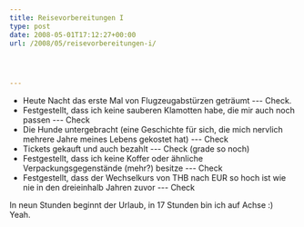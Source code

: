 ```yaml
---
title: Reisevorbereitungen I
type: post
date: 2008-05-01T17:12:27+00:00
url: /2008/05/reisevorbereitungen-i/




---
```

  * Heute Nacht das erste Mal von Flugzeugabstürzen geträumt --- Check.
  * Festgestellt, dass ich keine sauberen Klamotten habe, die mir auch noch passen --- Check
  * Die Hunde untergebracht (eine Geschichte für sich, die mich nervlich mehrere Jahre meines Lebens gekostet hat) --- Check
  * Tickets gekauft und auch bezahlt --- Check (grade so noch)
  * Festgestellt, dass ich keine Koffer oder ähnliche Verpackungsgegenstände (mehr?) besitze --- Check
  * Festgestellt, dass der Wechselkurs von <span class="caps">THB</span> nach <span class="caps">EUR</span> so hoch ist wie nie in den dreieinhalb Jahren zuvor --- Check

In neun Stunden beginnt der Urlaub, in 17 Stunden bin ich auf Achse :) Yeah.

